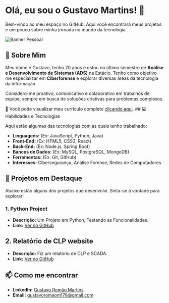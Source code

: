 # Olá, eu sou o Gustavo Martins! 👋

Bem-vindo ao meu espaço no GitHub. Aqui você encontrará meus projetos e um pouco sobre minha jornada no mundo da tecnologia.

<img src="https://cdn.discordapp.com/attachments/1384745098306256939/1416551081307017246/Design_sem_nome_4.png?ex=68c74180&is=68c5f000&hm=68541567a838345ad4ac191ae9563c97805e31702ec02fab10cb197cf073fe9d&" alt="Banner Pessoal">

## 🚀 Sobre Mim

Meu nome é Gustavo, tenho 20 anos e estou no último semestre de **Análise e Desenvolvimento de Sistemas (ADS)** na Estácio. Tenho como objetivo me especializar em **Ciberforense** e explorar diversas áreas da tecnologia da informação.

Considero-me proativo, comunicativo e colaborativo em trabalhos de equipe, sempre em busca de soluções criativas para problemas complexos.

📄 Você pode visualizar meu currículo completo [clicando aqui](https://gustavormartins.github.io/). ## 💻 Habilidades e Tecnologias

Aqui estão algumas das tecnologias com as quais tenho trabalhado:

* **Linguagens:** (Ex: JavaScript, Python, Java)
* **Front-End:** (Ex: HTML5, CSS3, React)
* **Back-End:** (Ex: Node.js, Spring Boot)
* **Bancos de Dados:** (Ex: MySQL, PostgreSQL, MongoDB)
* **Ferramentas:** (Ex: Git, GitHub)
* **Interesses:** Cibersegurança, Análise Forense, Redes de Computadores.

## 📂 Projetos em Destaque

Abaixo estão alguns dos projetos que desenvolvi. Sinta-se à vontade para explorar!

### 1. Python Project
* **Descrição:** Um Projeto em Python, Testando as Funcionalidades.
* **Link:** [Ver no GitHub](https://github.com/gustavormartins/My-First-Python-Script)

## 2. Relatório de CLP website
* **Descrição:** Fiz um relatório de CLP e SCADA.
* **Link:** [Ver no GitHub](https://gustavormartins.github.io/report.github.io/)

## 📫 Como me encontrar

* **LinkedIn:** [Gustavo Romão Martins](https://www.linkedin.com/in/seu-usuario/)
* **Email:** gustavoromaom178@gmail.com
